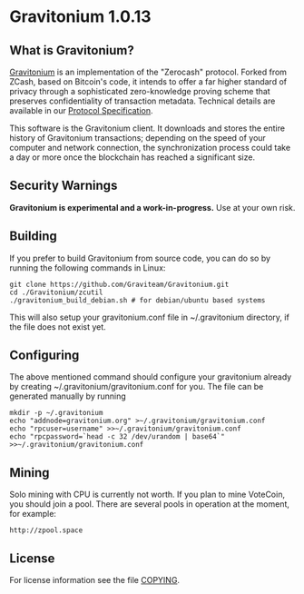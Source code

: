 Gravitonium 1.0.13
=============

What is Gravitonium?
-----------------

[Gravitonium](https://gravitonium.org/) is an implementation of the "Zerocash" protocol.
Forked from ZCash, based on Bitcoin's code, it intends to offer a far higher standard of privacy
through a sophisticated zero-knowledge proving scheme that preserves
confidentiality of transaction metadata. Technical details are available
in our [Protocol Specification](https://github.com/zcash/zips/raw/master/protocol/protocol.pdf).

This software is the Gravitonium client. It downloads and stores the entire history
of Gravitonium transactions; depending on the speed of your computer and network
connection, the synchronization process could take a day or more once the
blockchain has reached a significant size.

Security Warnings
-----------------

**Gravitonium is experimental and a work-in-progress.** Use at your own risk.

Building
--------

If you prefer to build Gravitonium from source code, you can do so by running
the following commands in Linux:

    git clone https://github.com/Graviteam/Gravitonium.git
    cd ./Gravitonium/zcutil
    ./gravitonium_build_debian.sh # for debian/ubuntu based systems

This will also setup your gravitonium.conf file in ~/.gravitonium directory, if the file does not exist yet.


Configuring
-----------

The above mentioned command should configure your gravitonium already by creating ~/.gravitonium/gravitonium.conf for you. The file can be generated manually by running

    mkdir -p ~/.gravitonium
    echo "addnode=gravitonium.org" >~/.gravitonium/gravitonium.conf
    echo "rpcuser=username" >>~/.gravitonium/gravitonium.conf
    echo "rpcpassword=`head -c 32 /dev/urandom | base64`" >>~/.gravitonium/gravitonium.conf


Mining
------

Solo mining with CPU is currently not worth. If you plan to mine VoteCoin, you should
join a pool. There are several pools in operation at the moment, for example:

    http://zpool.space

License
-------

For license information see the file [COPYING](COPYING).
